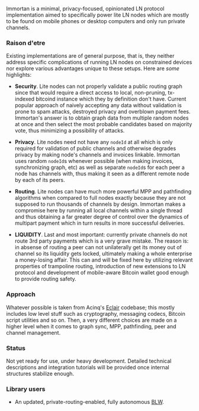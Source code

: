 Immortan is a minimal, privacy-focused, opinionated LN protocol implementation aimed to specifically power lite LN nodes which are mostly to be found on mobile phones or desktop computers and only run private channels.


### Raison d'etre

Existing implementations are of general purpose, that is, they neither address specific complications of running LN nodes on constrained devices nor explore various advantages unique to these setups. Here are _some_ highlights:

- **Security**. Lite nodes can not properly validate a public routing graph since that would require a direct access to local, non-pruning, tx-indexed bitcoind instance which they by definition don't have. Current popular approach of naively accepting any data without validation is prone to spam attacks, destroyed privacy and overblown payment fees. Immortan's answer is to obtain graph data from multiple random nodes at once and then select the most probable candidates based on majority vote, thus minimizing a possibility of attacks.

- **Privacy**. Lite nodes need not have any `nodeId` at all which is only required for validation of public channels and otherwise degrades privacy by making node's channels and invoices linkable. Immortan uses random `nodeId`s whenever possible (when making invoices, synchronizing graph, etc) as well as separate `nodeId`s for each peer a node has channels with, thus making it seen as a different remote node by each of its peers.

- **Routing**. Lite nodes can have much more powerful MPP and pathfinding algorithms when compared to full nodes exactly because they are not supposed to run thousands of channels by design. Immortan makes a compromise here by running all local channels within a single thread and thus obtaining a far greater degree of control over the dynamics of multipart payment which in turn results in more successful deliveries.

- **LIQUIDITY**. Last and most important: currently private channels do not route 3rd party payments which is a very grave mistake. The reason is: in absense of routing a peer can not unilaterally get its money out of channel so its liquidity gets locked, ultimately making a whole enterprise a money-losing affair. This can and will be fixed here by utilizing relevant properties of trampoline routing, introduction of new extensions to LN protocol and development of mobile-aware Bitcoin wallet good enough to provide routing safety.


### Approach

Whatever possible is taken from Acinq's [Eclair](https://github.com/ACINQ/eclair) codebase; this mostly includes low level stuff such as cryptography, messaging codecs, Bitcoin script utilities and so on. Then, a very different choices are made on a higher level when it comes to graph sync, MPP, pathfinding, peer and channel management.


### Status

Not yet ready for use, under heavy development. Detailed technical descriptions and integration tutorials will be provided once internal structures stabilize enough.


### Library users

- An updated, private-routing-enabled, fully autonomous [BLW](https://github.com/btcontract/lnwallet).